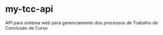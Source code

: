 # my-tcc-api
API para sistema web para gerenciamento dos processos de Trabalho de Conclusão de Curso
